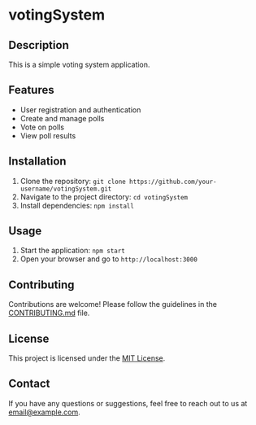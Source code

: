 # votingSystem

## Description
This is a simple voting system application.

## Features
- User registration and authentication
- Create and manage polls
- Vote on polls
- View poll results

## Installation
1. Clone the repository: `git clone https://github.com/your-username/votingSystem.git`
2. Navigate to the project directory: `cd votingSystem`
3. Install dependencies: `npm install`

## Usage
1. Start the application: `npm start`
2. Open your browser and go to `http://localhost:3000`

## Contributing
Contributions are welcome! Please follow the guidelines in the [CONTRIBUTING.md](CONTRIBUTING.md) file.

## License
This project is licensed under the [MIT License](LICENSE).

## Contact
If you have any questions or suggestions, feel free to reach out to us at [email@example.com](mailto:email@example.com).